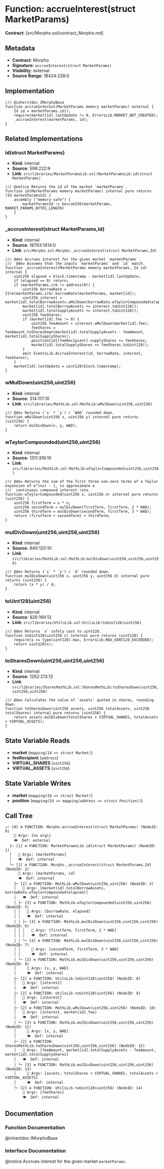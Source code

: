 # Function: accrueInterest(struct MarketParams)

**Contract**: [src/Morpho.sol/contract_Morpho.md]

## Metadata

- **Contract**: Morpho
- **Signature**: `accrueInterest(struct MarketParams)`
- **Visibility**: external
- **Source Range**: 18424:228:0

## Implementation

```solidity
/// @inheritdoc IMorphoBase
function accrueInterest(MarketParams memory marketParams) external {
    Id id = marketParams.id();
    require(market[id].lastUpdate != 0, ErrorsLib.MARKET_NOT_CREATED);
    _accrueInterest(marketParams, id);
}
```

## Related Implementations

### id(struct MarketParams)

- **Kind**: internal
- **Source**: 598:222:9
- **Link**: `src/libraries/MarketParamsLib.sol:MarketParamsLib:id(struct MarketParams)`

```solidity
/// @notice Returns the id of the market `marketParams`.
function id(MarketParams memory marketParams) internal pure returns (Id marketParamsId) {
    assembly ("memory-safe") {
        marketParamsId := keccak256(marketParams, MARKET_PARAMS_BYTES_LENGTH)
    }
}
```

### _accrueInterest(struct MarketParams,Id)

- **Kind**: internal
- **Source**: 18793:1414:0
- **Link**: `src/Morpho.sol:Morpho:_accrueInterest(struct MarketParams,Id)`

```solidity
/// @dev Accrues interest for the given market `marketParams`.
///  @dev Assumes that the inputs `marketParams` and `id` match.
function _accrueInterest(MarketParams memory marketParams, Id id) internal {
    uint256 elapsed = block.timestamp - market[id].lastUpdate;
    if (elapsed == 0) return;
    if (marketParams.irm != address(0)) {
        uint256 borrowRate = IIrm(marketParams.irm).borrowRate(marketParams, market[id]);
        uint256 interest = market[id].totalBorrowAssets.wMulDown(borrowRate.wTaylorCompounded(elapsed));
        market[id].totalBorrowAssets += interest.toUint128();
        market[id].totalSupplyAssets += interest.toUint128();
        uint256 feeShares;
        if (market[id].fee != 0) {
            uint256 feeAmount = interest.wMulDown(market[id].fee);
            feeShares = feeAmount.toSharesDown(market[id].totalSupplyAssets - feeAmount, market[id].totalSupplyShares);
            position[id][feeRecipient].supplyShares += feeShares;
            market[id].totalSupplyShares += feeShares.toUint128();
        }
        emit EventsLib.AccrueInterest(id, borrowRate, interest, feeShares);
    }
    market[id].lastUpdate = uint128(block.timestamp);
}
```

### wMulDown(uint256,uint256)

- **Kind**: internal
- **Source**: 314:117:10
- **Link**: `src/libraries/MathLib.sol:MathLib:wMulDown(uint256,uint256)`

```solidity
/// @dev Returns (`x` * `y`) / `WAD` rounded down.
function wMulDown(uint256 x, uint256 y) internal pure returns (uint256) {
    return mulDivDown(x, y, WAD);
}
```

### wTaylorCompounded(uint256,uint256)

- **Kind**: internal
- **Source**: 1311:319:10
- **Link**: `src/libraries/MathLib.sol:MathLib:wTaylorCompounded(uint256,uint256)`

```solidity
/// @dev Returns the sum of the first three non-zero terms of a Taylor expansion of e^(nx) - 1, to approximate a
///  continuous compound interest rate.
function wTaylorCompounded(uint256 x, uint256 n) internal pure returns (uint256) {
    uint256 firstTerm = x * n;
    uint256 secondTerm = mulDivDown(firstTerm, firstTerm, 2 * WAD);
    uint256 thirdTerm = mulDivDown(secondTerm, firstTerm, 3 * WAD);
    return (firstTerm + secondTerm) + thirdTerm;
}
```

### mulDivDown(uint256,uint256,uint256)

- **Kind**: internal
- **Source**: 840:120:10
- **Link**: `src/libraries/MathLib.sol:MathLib:mulDivDown(uint256,uint256,uint256)`

```solidity
/// @dev Returns (`x` * `y`) / `d` rounded down.
function mulDivDown(uint256 x, uint256 y, uint256 d) internal pure returns (uint256) {
    return (x * y) / d;
}
```

### toUint128(uint256)

- **Kind**: internal
- **Source**: 826:169:13
- **Link**: `src/libraries/UtilsLib.sol:UtilsLib:toUint128(uint256)`

```solidity
/// @dev Returns `x` safely cast to uint128.
function toUint128(uint256 x) internal pure returns (uint128) {
    require(x <= type(uint128).max, ErrorsLib.MAX_UINT128_EXCEEDED);
    return uint128(x);
}
```

### toSharesDown(uint256,uint256,uint256)

- **Kind**: internal
- **Source**: 1262:213:12
- **Link**: `src/libraries/SharesMathLib.sol:SharesMathLib:toSharesDown(uint256,uint256,uint256)`

```solidity
/// @dev Calculates the value of `assets` quoted in shares, rounding down.
function toSharesDown(uint256 assets, uint256 totalAssets, uint256 totalShares) internal pure returns (uint256) {
    return assets.mulDivDown(totalShares + VIRTUAL_SHARES, totalAssets + VIRTUAL_ASSETS);
}
```

## State Variable Reads

- **market** (`mapping(Id => struct Market)`)
- **feeRecipient** (`address`)
- **VIRTUAL_SHARES** (`uint256`)
- **VIRTUAL_ASSETS** (`uint256`)

## State Variable Writes

- **market** (`mapping(Id => struct Market)`)
- **position** (`mapping(Id => mapping(address => struct Position))`)

## Call Tree

```
┌─ [0] ⚙️ FUNCTION: Morpho.accrueInterest(struct MarketParams) (NodeID: 0)
    💬 Args: [no args]
    👁️  Def: external
  ├─ [1] ⚙️ FUNCTION: MarketParamsLib.id(struct MarketParams) (NodeID: 1)
  │   💬 Args: [marketParams]
  │   👁️  Def: internal
  └─ [1] ⚙️ FUNCTION: Morpho._accrueInterest(struct MarketParams,Id) (NodeID: 2)
      💬 Args: [marketParams, id]
      👁️  Def: internal
    ├─ [2] ⚙️ FUNCTION: MathLib.wMulDown(uint256,uint256) (NodeID: 3)
    │   💬 Args: [market[id].totalBorrowAssets, borrowRate.wTaylorCompounded(elapsed)]
    │   👁️  Def: internal
    │ ├─ [3] ⚙️ FUNCTION: MathLib.wTaylorCompounded(uint256,uint256) (NodeID: 5)
    │ │   💬 Args: [borrowRate, elapsed]
    │ │   👁️  Def: internal
    │ │ ├─ [4] ⚙️ FUNCTION: MathLib.mulDivDown(uint256,uint256,uint256) (NodeID: 6)
    │ │ │   💬 Args: [firstTerm, firstTerm, 2 * WAD]
    │ │ │   👁️  Def: internal
    │ │ └─ [4] ⚙️ FUNCTION: MathLib.mulDivDown(uint256,uint256,uint256) (NodeID: 7)
    │ │     💬 Args: [secondTerm, firstTerm, 3 * WAD]
    │ │     👁️  Def: internal
    │ └─ [3] ⚙️ FUNCTION: MathLib.mulDivDown(uint256,uint256,uint256) (NodeID: 4)
    │     💬 Args: [x, y, WAD]
    │     👁️  Def: internal
    ├─ [2] ⚙️ FUNCTION: UtilsLib.toUint128(uint256) (NodeID: 8)
    │   💬 Args: [interest]
    │   👁️  Def: internal
    ├─ [2] ⚙️ FUNCTION: UtilsLib.toUint128(uint256) (NodeID: 9)
    │   💬 Args: [interest]
    │   👁️  Def: internal
    ├─ [2] ⚙️ FUNCTION: MathLib.wMulDown(uint256,uint256) (NodeID: 10)
    │   💬 Args: [interest, market[id].fee]
    │   👁️  Def: internal
    │ └─ [3] ⚙️ FUNCTION: MathLib.mulDivDown(uint256,uint256,uint256) (NodeID: 11)
    │     💬 Args: [x, y, WAD]
    │     👁️  Def: internal
    ├─ [2] ⚙️ FUNCTION: SharesMathLib.toSharesDown(uint256,uint256,uint256) (NodeID: 12)
    │   💬 Args: [feeAmount, market[id].totalSupplyAssets - feeAmount, market[id].totalSupplyShares]
    │   👁️  Def: internal
    │ └─ [3] ⚙️ FUNCTION: MathLib.mulDivDown(uint256,uint256,uint256) (NodeID: 13)
    │     💬 Args: [assets, totalShares + VIRTUAL_SHARES, totalAssets + VIRTUAL_ASSETS]
    │     👁️  Def: internal
    └─ [2] ⚙️ FUNCTION: UtilsLib.toUint128(uint256) (NodeID: 14)
        💬 Args: [feeShares]
        👁️  Def: internal
```

## Documentation

### Function Documentation

@inheritdoc IMorphoBase

### Interface Documentation

@notice Accrues interest for the given market `marketParams`.
